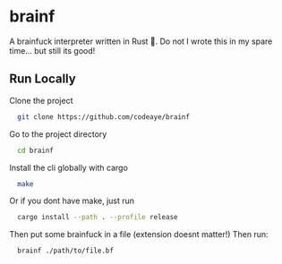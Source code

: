 
# brainf

A brainfuck interpreter written in Rust 🦀.
Do not I wrote this in my spare time... but still its good!

## Run Locally

Clone the project

```bash
  git clone https://github.com/codeaye/brainf
```

Go to the project directory

```bash
  cd brainf
```

Install the cli globally with cargo

```bash
  make
```

Or if you dont have make, just run
```bash
  cargo install --path . --profile release
```

Then put some brainfuck in a file (extension doesnt matter!)
Then run:

```bash
  brainf ./path/to/file.bf
```

